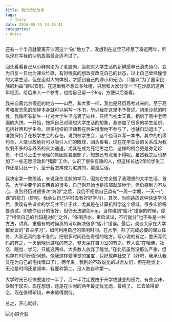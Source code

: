 ```yaml
---
title: 我的沙航故事
tags:
  - diary
date: 2016-05-25 14:48:41
categories:
- dairy
---
```


还有一个半月就要离开沙河这个“破”地方了，没想到在这里已经呆了将近两年，所以现在写我的沙航故事最合适不过了。

回头看看自己从小鲜肉沦为了老腊肉，当初对大学生活的新鲜感早已消失殆尽，变为日复一日地为课业忙碌，有时候真的想改变改变自己的状态，过上自己曾经憧憬的大学生活，但在面对大的体制，才感到自己的渺小和无助，只能以“为了国家民族的利益”聊以安慰。在这里我不想过多吐槽，只想和大家分享一下在沙航的这两年经历，给后来人一个参考，也给自己留一个log，方便以后查看。

<!--more-->

我来自离北京很近的地方——山西，和大家一样，我也是经历高考过来的，至于高考和报志愿的琐碎本身就可以另写一本书，所以我在这里不予赘述。初来沙航的时候，我像所有新生一样对大学生活充满了向往，只怪当初太天真，相信了高中老师画的大饼。一开始，按照自己对理想大学生活的想象，我参加了很多的学生组织，包括社团和学生会。很多组织的活动我在后来慢慢地不参与了，也就自动退出了，唯独保持了在校学生会的存在。说到校学生会，这个也可以写一本书，其中的机缘巧合，人情世故绝对可以吸引人们的眼球，回头看看，现在在学生会的关系成为我仅剩不多的与外系的交流通道，尤其在成为死宅男之后，这样的机会更是弥足珍贵，不过马上由于地理的原因就要退部了，想想还有点舍不得呢。虽然我之后也参加了一些志愿活动和“猪脚”工作，认识了很多有趣的人，但这样长达2年的学生工作还是只此一个。至于我怎样成为宅男的，那是后话。

我决定拿一整段话，来说我在北航的学习，因为它完全毁了我理想的大学生活。首先，大学中要学的东西真的很多，自己刚开始也是按部就班地学，但仍感到力不从心，直到经历过很多次“烤漆”之后，我仍不相信自己具有“一周一学期，一天一门课”的能力（好吧，我承认自己平时没有好好学习）。其次，当你适应这种快速学习后，发现有些课业的学习并不止于此，尤其是在计算机科学这个领域，很多实验需要调试，即使你设计的很好，但仍无法避免bug，当你碰到“蜜汁”错误的时候，除了“相信自己的代码是对的”之外，“多喝热水，重启试试，不行就分”也不失是一种方法，讲真，重启有的时候真的可以解决很多“蜜汁”错误。最后，谈谈大家在大学都爱谈的“自主学习”，如何利用自己的空闲时间。在大学，除了完成必要的课业任务，大家还真的各干各的，把很多时间花在奇怪的地方。写小说的有之，整天写代码的有之，一天到晚玩游戏的有之，整天呆在自习室的有之。有人说“在哈佛，社交、睡觉、学习，只能选两样。大多数人放弃了睡觉。”在北航虽然没那么严重，但也存在时间分配问题。像我这样爱睡觉的宝宝，只好放弃社交了（好吧，我承认我又在为自己的宅找借口了）。两年来，我别的不敢说比的过舍友们，但在睡觉上，无论是时间还是频率，我要称第二，没人敢自称第一。

大学时光已经快要度过一半了，另一半注定要由于升学或就业的压力，有些变味，受制于现实。现在想想，还是在沙河的两年最无忧无虑，最纯了。
过去值得留恋，现在值得珍惜，未来值得期待。

总之，开心就好。

![小班合影](/images/shaheheying.jpg)